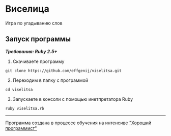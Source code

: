 # Виселица

Игра по угадыванию слов

## Запуск программы

___Требования: Ruby 2.5+___
1. Скачиваете программу
```
git clone https://github.com/effgenij/viselitsa.git
```
2. Переходим в папку с программой
```
cd viselitsa
```
3. Запускаете в консоли с помощью инетпретатора Ruby
```
ruby viselitsa.rb
```

***
Программа создана в процессе обучения на интенсиве ["Хороший программист"](https://goodprogrammer.ru/rails "Интенсив Хороший программист")
